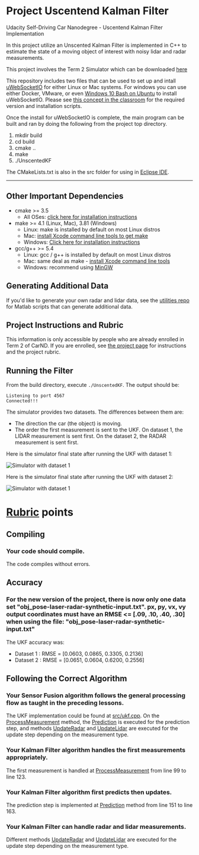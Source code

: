 # Project Uscentend Kalman Filter
Udacity Self-Driving Car Nanodegree - Uscentend Kalman Filter Implementation

In this project utilize an Unscented Kalman Filter is implemented in C++ to estimate the state of a moving object of interest with noisy lidar and radar measurements. 

This project involves the Term 2 Simulator which can be downloaded [here](https://github.com/udacity/self-driving-car-sim/releases)

This repository includes two files that can be used to set up and intall [uWebSocketIO](https://github.com/uWebSockets/uWebSockets) for either Linux or Mac systems. For windows you can use either Docker, VMware, or even [Windows 10 Bash on Ubuntu](https://www.howtogeek.com/249966/how-to-install-and-use-the-linux-bash-shell-on-windows-10/) to install uWebSocketIO. Please see [this concept in the classroom](https://classroom.udacity.com/nanodegrees/nd013/parts/40f38239-66b6-46ec-ae68-03afd8a601c8/modules/0949fca6-b379-42af-a919-ee50aa304e6a/lessons/f758c44c-5e40-4e01-93b5-1a82aa4e044f/concepts/16cf4a78-4fc7-49e1-8621-3450ca938b77) for the required version and installation scripts.

Once the install for uWebSocketIO is complete, the main program can be built and ran by doing the following from the project top directory.

1. mkdir build
2. cd build
3. cmake ..
4. make
5. ./UnscentedKF

The CMakeLists.txt is also in the src folder for using in [Eclipse IDE](ide_profiles/Eclipse/README.md).

---

## Other Important Dependencies
* cmake >= 3.5
  * All OSes: [click here for installation instructions](https://cmake.org/install/)
* make >= 4.1 (Linux, Mac), 3.81 (Windows)
  * Linux: make is installed by default on most Linux distros
  * Mac: [install Xcode command line tools to get make](https://developer.apple.com/xcode/features/)
  * Windows: [Click here for installation instructions](http://gnuwin32.sourceforge.net/packages/make.htm)
* gcc/g++ >= 5.4
  * Linux: gcc / g++ is installed by default on most Linux distros
  * Mac: same deal as make - [install Xcode command line tools](https://developer.apple.com/xcode/features/)
  * Windows: recommend using [MinGW](http://www.mingw.org/)

## Generating Additional Data

If you'd like to generate your own radar and lidar data, see the
[utilities repo](https://github.com/udacity/CarND-Mercedes-SF-Utilities) for
Matlab scripts that can generate additional data.

## Project Instructions and Rubric

This information is only accessible by people who are already enrolled in Term 2
of CarND. If you are enrolled, see [the project page](https://classroom.udacity.com/nanodegrees/nd013/parts/40f38239-66b6-46ec-ae68-03afd8a601c8/modules/0949fca6-b379-42af-a919-ee50aa304e6a/lessons/c3eb3583-17b2-4d83-abf7-d852ae1b9fff/concepts/f437b8b0-f2d8-43b0-9662-72ac4e4029c1)
for instructions and the project rubric.

## Running the Filter

From the build directory, execute `./UnscentedKF`. The output should be:

```
Listening to port 4567
Connected!!!
```

The simulator provides two datasets. The differences between them are:

- The direction the car (the object) is moving.
- The order the first measurement is sent to the UKF. On dataset 1, the LIDAR measurement is sent first. On the dataset 2, the RADAR measurement is sent first.

Here is the simulator final state after running the UKF with dataset 1:

![Simulator with dataset 1](images/simulator_dataset1.png)

Here is the simulator final state after running the UKF with dataset 2:

![Simulator with dataset 1](images/simulator_dataset2.png)

# [Rubric](https://review.udacity.com/#!/rubrics/783/view) points

## Compiling

### Your code should compile.

The code compiles without errors.

## Accuracy

### For the new version of the project, there is now only one data set "obj_pose-laser-radar-synthetic-input.txt". px, py, vx, vy output coordinates must have an RMSE <= [.09, .10, .40, .30] when using the file: "obj_pose-laser-radar-synthetic-input.txt"

The UKF accuracy was:

- Dataset 1 : RMSE = [0.0603, 0.0865, 0.3305, 0.2136]
- Dataset 2 : RMSE = [0.0651, 0.0604, 0.6200, 0.2556]

## Following the Correct Algorithm

### Your Sensor Fusion algorithm follows the general processing flow as taught in the preceding lessons.

The UKF implementation could be found at [src/ukf.cpp](./src/ukf.cpp). On the [ProcessMeasurement](./src/ukf.cpp#L97) method, the [Prediction](./src/ukf.cpp#L151) is executed for the prediction step, and methods [UpdateRadar](./src/ukf.cpp#L177) and [UpdateLidar](./src/ukf.cpp#L183) are executed for the update step depending on the measurement type.

### Your Kalman Filter algorithm handles the first measurements appropriately.

The first measurement is handled at [ProcessMeasurement](src/ukf.cpp#L99) from line 99 to line 123.

### Your Kalman Filter algorithm first predicts then updates.

The prediction step is implemented at [Prediction](./src/ukf.cpp#L151) method from line 151 to line 163.

### Your Kalman Filter can handle radar and lidar measurements.

Different methods [UpdateRadar](./src/ukf.cpp#L177) and [UpdateLidar](./src/ukf.cpp#L183) are executed for the update step depending on the measurement type.

